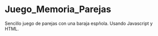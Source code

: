 # Juego_Memoria_Parejas
Sencillo juego de parejas con una baraja espñola. Usando Javascript y HTML.
